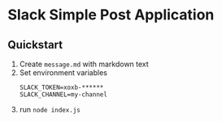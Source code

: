 # Slack Simple Post Application

## Quickstart

1. Create `message.md` with markdown text
2. Set environment variables
    ```
    SLACK_TOKEN=xoxb-******
    SLACK_CHANNEL=my-channel
    ```
3. run `node index.js`

